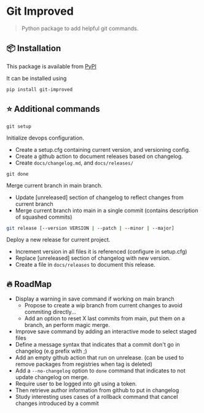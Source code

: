 # Git Improved

> Python package to add helpful git commands.

## :package: Installation

This package is available from [PyPI](https://pypi.org/project/git-improved/)

It can be installed using

```
pip install git-improved
```

## :star: Additional commands

```
git setup
```

Initialize devops configuration.
- Create a setup.cfg containing current version, and versioning config.
- Create a github action to document releases based on changelog.
- Create `docs/changelog.md`, and `docs/releases/`


```
git done
```

Merge current branch in main branch.
- Update [unreleased] section of changelog to reflect changes from current branch
- Merge current branch into main in a single commit (contains description of squashed commits)


```bash
git release [--version VERSION | --patch | --minor | --major]
```

Deploy a new release for current project.
- Increment version in all files it is referenced (configure in setup.cfg)
- Replace [unreleased] section of changelog with new version.
- Create a file in `docs/releases` to document this release.


## :fire: RoadMap

- Display a warning in save command if working on main branch
    - Propose to create a wip branch from current changes to avoid commiting directly...
    - Add an option to reset X last commits from main, put them on a branch, an perform magic merge.
- Improve save command by adding an interactive mode to select staged files
- Define a message syntax that indicates that a commit don't go in changelog (e.g prefix with ;)
- Add an empty github action that run on unrelease. (can be used to remove packages from registries when tag is deleted)
- Add a `--no-changelog` option to `done` command that indicates to not update changelog on merge.
- Require user to be logged into git using a token.
- Then retrieve author information from github to put in changelog
- Study interesting uses cases of a rollback command that cancel changes introduced by a commit
